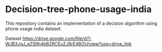# Decision-tree-phone-usage-india
This repository contains an implementation of a decision algorithm using phone usage india dataset. 

Dataset https://drive.google.com/file/d/1-WJB3JgJ_eZSlth4bB2RCEuZJ8rE48OU/view?usp=drive_link
